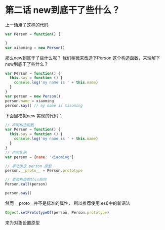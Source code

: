 # 第二话 new到底干了些什么？

上一话用了这样的代码

```js
var Person = function() {

}
var xiaoming = new Person()
```

那么new到底干了些什么呢？
我们稍微来改造下Person 这个构造函数，来理解下new到底干了些什么？ 

```js
var Person = function() {
  this.say = function () {
    console.log('my name is ' + this.name)
  }
}
var person = new Person()
person.name = xiaoming
person.say() // my name is xiaoming 
```

下面里模拟new 实现的代码： 

```js 
// 声明构造函数
var Person = function() {
  this.say = function () {
    console.log('my name is ' + this.name)
  }
}
// 声明实例
var person = {name: 'xiaoming'}

// 手动绑定 person 原型
person.__proto__ = Person.prototype 

// 更改构造的this指向
Person.call(person)

person.say()
```

然而 __proto__并不是标准的属性， 所以推荐使用 es6中的新语法

```js
Object.setPrototypeOf(person, Person.prototype)

``` 
来为对象设置原型
